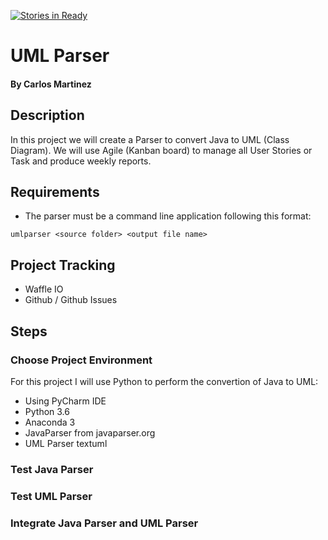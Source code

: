 [![Stories in Ready](https://badge.waffle.io/carlo379/UMLParser.png?label=ready&title=Ready)](http://waffle.io/carlo379/UMLParser)
# UML Parser
#### By Carlos Martinez

## Description
In this project we will create a Parser to convert Java to UML (Class Diagram).  We will use Agile (Kanban board) to manage all
User Stories or Task and produce weekly reports.

## Requirements
* The parser must be a command line application following this format:
```
umlparser <source folder> <output file name>
```

## Project Tracking
* Waffle IO
* Github / Github Issues

## Steps

### Choose Project Environment
For this project I will use Python to perform the convertion of Java to UML:
* Using PyCharm IDE
* Python 3.6
* Anaconda 3
* JavaParser from javaparser.org
* UML Parser textuml

### Test Java Parser

### Test UML Parser

### Integrate Java Parser and UML Parser
